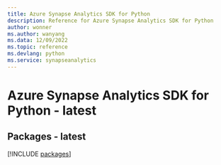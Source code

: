```yaml
---
title: Azure Synapse Analytics SDK for Python
description: Reference for Azure Synapse Analytics SDK for Python
author: wonner
ms.author: wanyang
ms.data: 12/09/2022
ms.topic: reference
ms.devlang: python
ms.service: synapseanalytics
---
```

# Azure Synapse Analytics SDK for Python - latest
## Packages - latest
[!INCLUDE [packages](synapse-analytics-index.md)]